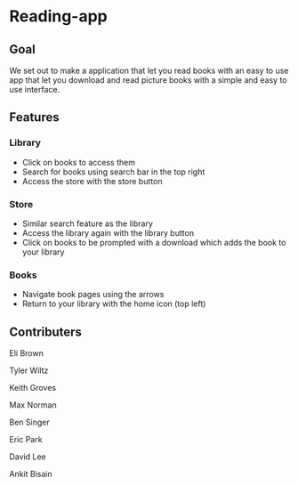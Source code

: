 # Reading-app


## Goal
We set out to make a application that let you read books with an easy to use app that let you download and read picture books with a simple and easy to use interface.

## Features
### Library
- Click on books to access them
- Search for books using search bar in the top right
- Access the store with the store button
### Store
- Similar search feature as the library
- Access the library again with the library button
- Click on books to be prompted with a download which adds the book to your library
### Books
- Navigate book pages using the arrows
- Return to your library with the home icon (top left)

## Contributers
Eli Brown

Tyler Wiltz

Keith Groves 

Max Norman

Ben Singer

Eric Park

David Lee

Ankit Bisain
